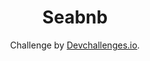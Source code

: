 <h1 align="center">Seabnb</h1>

<div align="center">
   Challenge by  <a href="http://devchallenges.io" target="_blank">Devchallenges.io</a>.
</div>

